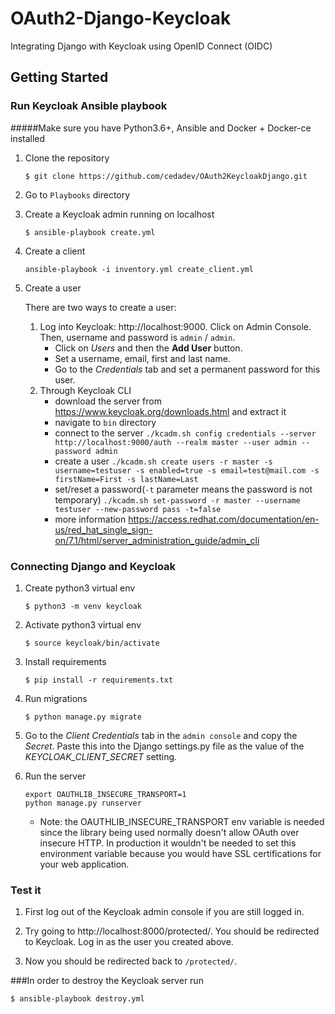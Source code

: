 # OAuth2-Django-Keycloak

Integrating Django with Keycloak using OpenID Connect (OIDC)

## Getting Started
### Run Keycloak Ansible playbook

#####Make sure you have Python3.6+, Ansible and Docker + Docker-ce installed

1. Clone the repository
    ```
    $ git clone https://github.com/cedadev/OAuth2KeycloakDjango.git
    ```
2. Go to `Playbooks` directory

3.  Create a Keycloak admin running on localhost
    ```
    $ ansible-playbook create.yml
    ```
4. Create a client
    ```
    ansible-playbook -i inventory.yml create_client.yml
    ```
5. Create a user

    There are two ways to create a user:
    1) Log into Keycloak: http://localhost:9000. Click on Admin Console. Then, username and password is `admin` / `admin`.
        - Click on _Users_ and then the **Add User** button.
        - Set a username, email, first and last name.
        - Go to the _Credentials_ tab and set a permanent password for this user.
    2) Through Keycloak CLI
        - download the server from https://www.keycloak.org/downloads.html and extract it
        - navigate to `bin` directory
        - connect to the server ```./kcadm.sh config credentials --server http://localhost:9000/auth --realm master --user admin --password admin```
        - create a user ```./kcadm.sh create users -r master -s username=testuser -s enabled=true -s email=test@mail.com -s firstName=First -s lastName=Last```
        - set/reset a  password(`-t` parameter means the password is not temporary) ```./kcadm.sh set-password -r master --username testuser --new-password pass -t=false``` 
        - more information https://access.redhat.com/documentation/en-us/red_hat_single_sign-on/7.1/html/server_administration_guide/admin_cli
        
### Connecting Django and Keycloak


1. Create python3 virtual env
    ```
    $ python3 -m venv keycloak
    ```

2. Activate python3 virtual env
    ```
    $ source keycloak/bin/activate
    ```

3. Install requirements
    ```
    $ pip install -r requirements.txt
    ```

4. Run migrations 
    ```
    $ python manage.py migrate
    ```
5. Go to the _Client Credentials_ tab in the `admin console` and copy the _Secret_. Paste this into the
   Django settings.py file as the value of the _KEYCLOAK_CLIENT_SECRET_ setting.
   
6. Run the server

    ```
    export OAUTHLIB_INSECURE_TRANSPORT=1
    python manage.py runserver
    ```

    - Note: the OAUTHLIB_INSECURE_TRANSPORT env variable is needed since the
      library being used normally doesn't allow OAuth over insecure HTTP. In
      production it wouldn't be needed to set this environment variable because you
      would have SSL certifications for your web application.
   
### Test it

1. First log out of the Keycloak admin console if you are still logged in.

2. Try going to http://localhost:8000/protected/. You should be redirected to Keycloak. Log in as the user you created above.

3. Now you should be redirected back to `/protected/`.

###In order to destroy the Keycloak server run
```
$ ansible-playbook destroy.yml
```
